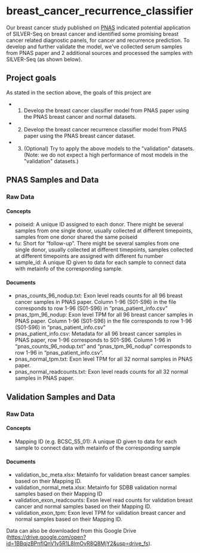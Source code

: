 # breast_cancer_recurrence_classifier

Our breast cancer study published on [PNAS](https://www.pnas.org/content/116/38/19200) indicated potential application of SILVER-Seq on breast cancer and identified some promising breast cancer related diagnostic panels, for cancer and recurrence prediction. To develop and further validate the model, we've collected serum samples from PNAS paper and 2 additional sources and processed the samples with SILVER-Seq (as shown below). 

## Project goals

As stated in the section above, the goals of this project are 
- 1. Develop the breast cancer classifier model from PNAS paper using the PNAS breast cancer and normal datasets.
- 2. Develop the breast cancer recurrence classifier model from PNAS paper using the PNAS breast cancer dataset.
- 3. (Optional) Try to apply the above models to the "validation" datasets. (Note: we do not expect a high performance of most models in the "validation" datasets.) 

## PNAS Samples and Data
### Raw Data
#### Concepts
- poiseid: A unique ID assigned to each donor. There might be several samples from one single donor, usually collected at different timepoints, samples from one donor shared the same poiseid
- fu: Short for “follow-up”. There might be several samples from one single donor, usually collected at different timepoints, samples collected at different timepoints are assigned with different fu number
- sample_id: A unique ID given to data for each sample to connect data with metainfo of the corresponding sample. 
#### Documents
- pnas_counts_96_nodup.txt: Exon level reads counts for all 96 breast cancer samples in PNAS paper. Column 1-96 (S01-S96) in the file corresponds to row 1-96 (S01-S96) in “pnas_patient_info.csv”
- pnas_tpm_96_nodup: Exon level TPM for all 96 breast cancer samples in PNAS paper. Column 1-96 (S01-S96) in the file corresponds to row 1-96 (S01-S96) in “pnas_patient_info.csv”
- pnas_patient_info.csv: Metadata for all 96 breast cancer samples in PNAS paper, row 1-96 corresponds to S01-S96. Column 1-96 in “pnas_counts_96_nodup.txt” and “pnas_tpm_96_nodup” corresponds to row 1-96 in “pnas_patient_info.csv”.
- pnas_normal_tpm.txt: Exon level TPM for all 32 normal samples in PNAS paper.
- pnas_normal_readcounts.txt: Exon level reads counts for all 32 normal samples in PNAS paper.

## Validation Samples and Data
### Raw Data
#### Concepts
- Mapping ID (e.g. BCSC_S5_01): A unique ID given to data for each sample to connect data with metainfo of the corresponding sample
#### Documents
- validation_bc_meta.xlsx: Metainfo for validation breast cancer samples based on their Mapping ID. 
- validation_normal_meta.xlsx: Metainfo for SDBB validation normal samples based on their Mapping ID
- validation_exon_readcounts: Exon level read counts for validation breast cancer and normal samples based on their Mapping ID.
- validation_exon_tpm: Exon level TPM for validation breast cancer and normal samples based on their Mapping ID.

Data can also be downloaded from this Google Drive (https://drive.google.com/open?id=1BBqjzBPnflQnV1v5R1L8lmOvR8Q8MjY2&usp=drive_fs). 


